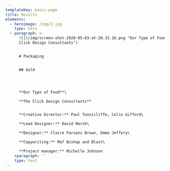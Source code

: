 ```yaml
---
templateKey: basic-page
title: Results
elements:
  - heroimage: /img/2.jpg
    type: hero
  - paragraph: >-
      ![](/img/screen-shot-2020-05-03-at-20.32.16.png "Our Type of Food – The
      Click Design Consultants")


      # Packaging


      ## Gold




      **Our Type of Food**\

      **The Click Design Consultants**


      **Creative Director:** Paul Tunnicliffe, Colin Gifford\

      **Lead Designer:** David Marsh\

      **Designer:** Claire Parsons Brown, Emma Jeffery\

      **Copywriting:** Maf Bishop and Blast\

      **Project manager:** Michelle Johnson
    rparagraph: ''
    type: text
---
```


